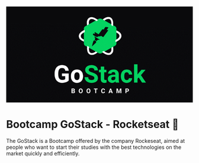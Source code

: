 ![Bootcamp GoStack](https://github.com/dwyvid1/bootcamp-gostack/blob/main/assets/bootcamp-gostack.png)

# Bootcamp GoStack - Rocketseat :rocket:

The GoStack is a Bootcamp offered by the company Rockeseat, aimed at people who want to start their studies with the best technologies on the market quickly and efficiently.

